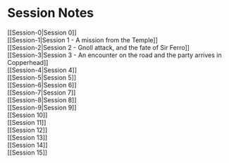 # Session Notes
[[Session-0|Session 0]]  
[[Session-1|Session 1 - A mission from the Temple]]  
[[Session-2|Session 2 - Gnoll attack, and the fate of Sir Ferro]]  
[[Session-3|Session 3 - An encounter on the road and the party arrives in Copperhead]]  
[[Session-4|Session 4]]  
[[Session-5|Session 5]]  
[[Session-6|Session 6]]  
[[Session-7|Session 7]]  
[[Session-8|Session 8]]  
[[Session-9|Session 9]]  
[[Session 10]]  
[[Session 11]]  
[[Session 12]]  
[[Session 13]]  
[[Session 14]]  
[[Session 15]]



























